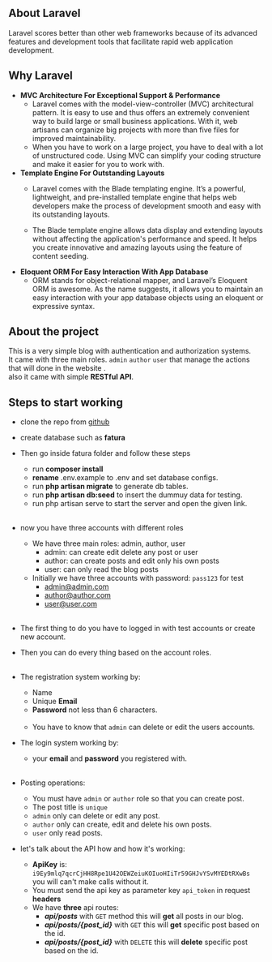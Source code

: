 ## About Laravel

Laravel scores better than other web frameworks because of its advanced features and development tools that facilitate rapid web application development.



## Why Laravel

- **MVC Architecture For Exceptional Support & Performance** <br>
  - Laravel comes with the model-view-controller (MVC) architectural pattern. It is easy to use and thus offers an extremely convenient way to build large or small business applications. With it, web artisans can organize big projects with more than five files for improved maintainability.
  - When you have to work on a large project, you have to deal with a lot of unstructured code. Using MVC can simplify your coding structure and make it easier for you to work with.
- **Template Engine For Outstanding Layouts**
  - Laravel comes with the Blade templating engine. It’s a powerful, lightweight, and pre-installed template engine that helps web developers make the process of development smooth and easy with its outstanding layouts.

  - The Blade template engine allows data display and extending layouts without affecting the application's performance and speed. It helps you create innovative and amazing layouts using the feature of content seeding.
- **Eloquent ORM For Easy Interaction With App Database**
  - ORM stands for object-relational mapper, and Laravel’s Eloquent ORM is awesome. As the name suggests, it allows you to maintain an easy interaction with your app database objects using an eloquent or expressive syntax.


## About the project
  This is a very simple blog with authentication and authorization systems.<br>
    It came with three main roles. ``admin`` ``author`` ``user``
    that manage the actions that will done in the website .<br>
    also it came with simple **RESTful API**.
  
## Steps to start working

- clone the repo from [github](https://github.com/Ahmedazeem98/fatura.git)
- create database such as **fatura**
- Then go inside fatura folder and follow these steps
  - run **composer install**
  - **rename** .env.example to .env and set database configs.
  - run **php artisan migrate** to generate db tables.
  - run **php artisan db:seed** to insert the dummuy data for testing.
  - run php artisan serve to start the server and open the given link.<br><br>


- now you have three accounts with different roles
  - We have three main roles: admin, author, user
    - admin: can create edit delete any post or user
    - author: can create posts and edit only his own posts
    - user: can only read the blog posts
  - Initially we have three accounts with password: ``pass123`` for test
    - admin@admin.com
    - author@author.com
    - user@user.com <br><br>
- The first thing to do you have to logged in with test accounts or create new account.
- Then you can do every thing based on the account roles.<br><br>


- The registration system working by:
  - Name
  - Unique **Email**
  - **Password** not less than 6 characters. <br><br>
  - You have to know that `admin` can delete or edit the users accounts.

- The login system working by:
  - your **email** and **password** you registered with. <br><br>

- Posting operations:
  - You must have `admin` or `author` role so that you can create post.
  - The post title is `unique`
  - `admin` only can delete or edit any post.
  - `author` only can create, edit and delete his own posts.
  - `user` only read posts.

  
- let's talk about the API how and how it's working:
  - **ApiKey** is: ``i9Ey9mlq7qcrCjHH8Rpe1U42OEWZeiuKOIuoHIiTr59GHJvYSvMYEDtRXwBs`` you will can't make calls without it.
  - You must send the api key as parameter key `api_token` in request **headers**
  - We have **three** api routes:
    - **_api/posts_** with ``GET`` method this will **get** all posts in our blog.
    - **_api/posts/{post_id}_** with ``GET`` this will **get** specific post based on the id.
    - **_api/posts/{post_id}_**  with ``DELETE`` this will **delete** specific post based on the id.<br><br>

